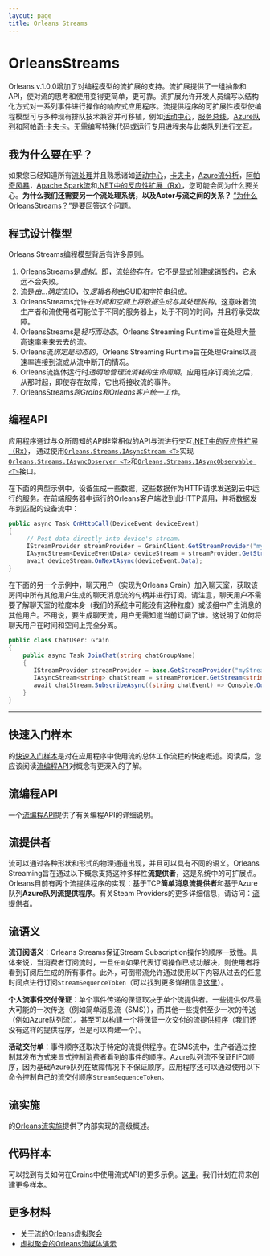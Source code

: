 ```yaml
---
layout: page
title: Orleans Streams
---
```


# OrleansStreams

Orleans v.1.0.0增加了对编程模型的流扩展的支持。流扩展提供了一组抽象和API，使对流的思考和使用变得更简单，更可靠。流扩展允许开发人员编写以结构化方式对一系列事件进行操作的响应式应用程序。流提供程序的可扩展性模型使编程模型可与多种现有排队技术兼容并可移植，例如[活动中心](http://azure.microsoft.com/en-us/services/event-hubs/)，[服务总线](http://azure.microsoft.com/en-us/services/service-bus/)，[Azure队列](http://azure.microsoft.com/en-us/documentation/articles/storage-dotnet-how-to-use-queues/)和[阿帕奇·卡夫卡](http://kafka.apache.org/)。无需编写特殊代码或运行专用进程来与此类队列进行交互。

## 我为什么要在乎？

如果您已经知道所有[流处理](https://confluentinc.wordpress.com/2015/01/29/making-sense-of-stream-processing/)并且熟悉诸如[活动中心](http://azure.microsoft.com/en-us/services/event-hubs/)，[卡夫卡](http://kafka.apache.org/)，[Azure流分析](http://azure.microsoft.com/en-us/services/stream-analytics/)，[阿帕奇风暴](https://storm.apache.org/)，[Apache Spark流](https://spark.apache.org/streaming/)和[.NET中的反应性扩展（Rx）](https://msdn.microsoft.com/en-us/data/gg577609.aspx)，您可能会问为什么要关心。**为什么我们还需要另一个流处理系统，以及Actor与流之间的关系？** [“为什么OrleansStreams？”](streams_why.zh.md)是要回答这个问题。

## 程式设计模型

Orleans Streams编程模型背后有许多原则。

1.  OrleansStreams是*虚拟*。即，流始终存在。它不是显式创建或销毁的，它永远不会失败。
2.  流是*由...确定*流ID，仅*逻辑名称*由GUID和字符串组成。
3.  OrleansStreams允许*在时间和空间上将数据生成与其处理脱钩*。这意味着流生产者和流使用者可能位于不同的服务器上，处于不同的时间，并且将承受故障。
4.  OrleansStreams是*轻巧而动态*。Orleans Streaming Runtime旨在处理大量高速率来来去去的流。
5.  Orleans流*绑定是动态的*。Orleans Streaming Runtime旨在处理Grains以高速率连接到流或从流中断开的情况。
6.  Orleans流媒体运行时*透明地管理流消耗的生命周期*。应用程序订阅流之后，从那时起，即使存在故障，它也将接收流的事件。
7.  OrleansStreams*跨Grains和Orleans客户统一工作*。

## 编程API

应用程序通过与众所周知的API非常相似的API与流进行交互[.NET中的反应性扩展（Rx）](https://msdn.microsoft.com/en-us/data/gg577609.aspx)， 通过使用[`Orleans.Streams.IAsyncStream <T>`](https://github.com/dotnet/orleans/blob/master/src/Orleans/Streams/Core/IAsyncStream.cs)实现\
[`Orleans.Streams.IAsyncObserver <T>`](https://github.com/dotnet/orleans/blob/master/src/Orleans/Streams/Core/IAsyncObserver.cs)和[`Orleans.Streams.IAsyncObservable <T>`](https://github.com/dotnet/orleans/blob/master/src/Orleans/Streams/Core/IAsyncObservable.cs)接口。

在下面的典型示例中，设备生成一些数据，这些数据作为HTTP请求发送到云中运行的服务。在前端服务器中运行的Orleans客户端收到此HTTP调用，并将数据发布到匹配的设备流中：

```csharp
public async Task OnHttpCall(DeviceEvent deviceEvent)
{
     // Post data directly into device's stream.
     IStreamProvider streamProvider = GrainClient.GetStreamProvider("myStreamProvider");
     IAsyncStream<DeviceEventData> deviceStream = streamProvider.GetStream<DeviceEventData>(deviceEvent.DeviceId);
     await deviceStream.OnNextAsync(deviceEvent.Data);
}
```

在下面的另一个示例中，聊天用户（实现为Orleans Grain）加入聊天室，获取该房间中所有其他用户生成的聊天消息流的句柄并进行订阅。请注意，聊天用户不需要了解聊天室的粒度本身（我们的系统中可能没有这种粒度）或该组中产生消息的其他用户。不用说，要生成聊天流，用户无需知道当前订阅了谁。这说明了如何将聊天用户在时间和空间上完全分离。

```csharp
public class ChatUser: Grain
{
    public async Task JoinChat(string chatGroupName)
    {
       IStreamProvider streamProvider = base.GetStreamProvider("myStreamProvider");
       IAsyncStream<string> chatStream = streamProvider.GetStream<string>(chatGroupName);
       await chatStream.SubscribeAsync((string chatEvent) => Console.Out.Write(chatEvent));
    }
}
```

* * *

## 快速入门样本

的[快速入门样本](streams_quick_start.zh.md)是对在应用程序中使用流的总体工作流程的快速概述。阅读后，您应该阅读[流编程API](streams_programming_APIs.zh.md)对概念有更深入的了解。

## 流编程API

一个[流编程API](streams_programming_APIs.zh.md)提供了有关编程API的详细说明。

## 流提供者

流可以通过各种形状和形式的物理通道出现，并且可以具有不同的语义。Orleans Streaming旨在通过以下概念支持这种多样性**流提供者**，这是系统中的可扩展点。Orleans目前有两个流提供程序的实现：基于TCP**简单消息流提供者**和基于Azure队列**Azure队列流提供程序**。有关Steam Providers的更多详细信息，请访问：[流提供者](stream_providers.zh.md)。

## 流语义

**流订阅语义**：Orleans Streams保证Stream Subscription操作的顺序一致性。具体来说，当消费者订阅流时，一旦`任务`如果代表订阅操作已成功解决，则使用者将看到订阅后生成的所有事件。此外，可倒带流允许通过使用以下内容从过去的任意时间点进行订阅`StreamSequenceToken`（可以找到更多详细信息[这里](stream_providers.zh.md)）。

**个人流事件交付保证**：单个事件传递的保证取决于单个流提供者。一些提供仅尽最大可能的一次传送（例如简单消息流（SMS）），而其他一些提供至少一次的传送（例如Azure队列流）。甚至可以构建一个将保证一次交付的流提供程序（我们还没有这样的提供程序，但是可以构建一个）。

**活动交付单**：事件顺序还取决于特定的流提供程序。在SMS流中，生产者通过控制其发布方式来显式控制消费者看到的事件的顺序。Azure队列流不保证FIFO顺序，因为基础Azure队列在故障情况下不保证顺序。应用程序还可以通过使用以下命令控制自己的流交付顺序`StreamSequenceToken`。

## 流实施

的[Orleans流实施](../implementation/streams_implementation.zh.md)提供了内部实现的高级概述。

## 代码样本

可以找到有关如何在Grains中使用流式API的更多示例。[这里](https://github.com/dotnet/orleans/blob/master/test/Grains/TestGrains/SampleStreamingGrain.cs)。我们计划在将来创建更多样本。

## 更多材料

-   [关于流的Orleans虚拟聚会](https://www.youtube.com/watch?v=eSepBlfY554)
-   [虚拟聚会的Orleans流媒体演示](http://dotnet.github.io/orleans/Presentations/Orleans%20Streaming%20-%20Virtual%20meetup%20-%205-22-2015.pptx)
